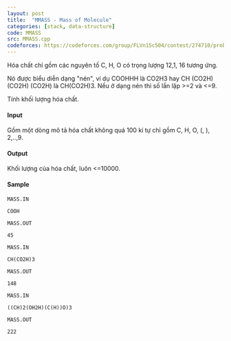 ```yaml
---
layout: post
title:  "MMASS - Mass of Molecule"
categories: [stack, data-structure]
code: MMASS
src: MMASS.cpp
codeforces: https://codeforces.com/group/FLVn1Sc504/contest/274710/problem/T
---
```




  







Hóa chất chỉ gồm các nguyên tố C, H, O có trọng lượng 12,1, 16 tương ứng.

Nó được biểu diễn dạng "nén", ví dụ COOHHH là CO2H3 hay CH (CO2H) (CO2H) (CO2H) là CH(CO2H)3. Nếu ở dạng nén thì số lần lặp >=2 và <=9.

Tính khối lượng hóa chất.

#### Input

Gồm một dòng mô tả hóa chất không quá 100 kí tự chỉ gồm C, H, O, (, ), 2,..,9.

#### Output

Khối lượng của hóa chất, luôn <=10000.

#### Sample

```
MASS.IN

COOH

MASS.OUT

45
 
MASS.IN

CH(CO2H)3

MASS.OUT

148
 
MASS.IN

((CH)2(OH2H)(C(H))O)3

MASS.OUT

222
 


```

<!--more-->

